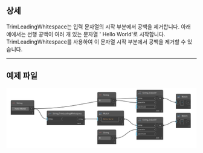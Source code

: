 ## 상세
TrimLeadingWhitespace는 입력 문자열의 시작 부분에서 공백을 제거합니다. 아래 예에서는 선행 공백이 여러 개 있는 문자열 '     Hello World'로 시작합니다. TrimLeadingWhitespace를 사용하여 이 문자열 시작 부분에서 공백을 제거할 수 있습니다.
___
## 예제 파일

![TrimLeadingWhitespace](./DSCore.String.TrimLeadingWhitespace_img.jpg)

